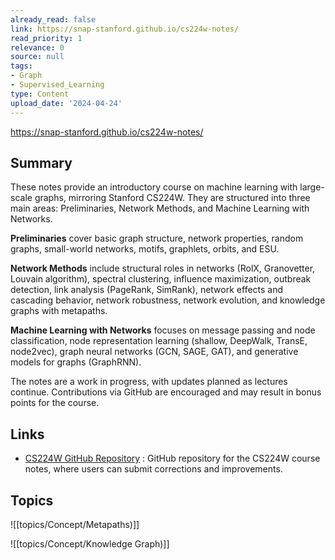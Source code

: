 ```yaml
---
already_read: false
link: https://snap-stanford.github.io/cs224w-notes/
read_priority: 1
relevance: 0
source: null
tags:
- Graph
- Supervised_Learning
type: Content
upload_date: '2024-04-24'
---
```


https://snap-stanford.github.io/cs224w-notes/
## Summary

These notes provide an introductory course on machine learning with large-scale graphs, mirroring Stanford CS224W. They are structured into three main areas: Preliminaries, Network Methods, and Machine Learning with Networks.

**Preliminaries** cover basic graph structure, network properties, random graphs, small-world networks, motifs, graphlets, orbits, and ESU.

**Network Methods** include structural roles in networks (RolX, Granovetter, Louvain algorithm), spectral clustering, influence maximization, outbreak detection, link analysis (PageRank, SimRank), network effects and cascading behavior, network robustness, network evolution, and knowledge graphs with metapaths.

**Machine Learning with Networks** focuses on message passing and node classification, node representation learning (shallow, DeepWalk, TransE, node2vec), graph neural networks (GCN, SAGE, GAT), and generative models for graphs (GraphRNN).

The notes are a work in progress, with updates planned as lectures continue. Contributions via GitHub are encouraged and may result in bonus points for the course.
## Links

- [CS224W GitHub Repository](https://github.com/snap-stanford/cs224w-notes) : GitHub repository for the CS224W course notes, where users can submit corrections and improvements.

## Topics

![[topics/Concept/Metapaths)]]

![[topics/Concept/Knowledge Graph)]]